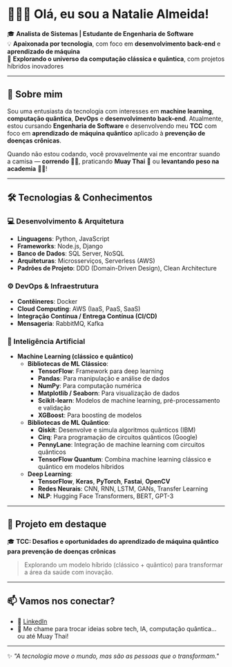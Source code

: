 # 👩🏾‍💻 Olá, eu sou a Natalie Almeida!

🎓 **Analista de Sistemas | Estudante de Engenharia de Software**  
💡 **Apaixonada por tecnologia**, com foco em **desenvolvimento back-end** e **aprendizado de máquina**  
🚀 **Explorando o universo da computação clássica e quântica**, com projetos híbridos inovadores

---

## 🧠 Sobre mim

Sou uma entusiasta da tecnologia com interesses em **machine learning**, **computação quântica**, **DevOps** e **desenvolvimento back-end**. Atualmente, estou cursando **Engenharia de Software** e desenvolvendo meu **TCC** com foco em **aprendizado de máquina quântico** aplicado à **prevenção de doenças crônicas**.

Quando não estou codando, você provavelmente vai me encontrar suando a camisa — **correndo** 🏃‍♀️, praticando **Muay Thai** 🥊 ou **levantando peso na academia** 💪🏽!

---

## 🛠️ Tecnologias & Conhecimentos

### 💻 Desenvolvimento & Arquitetura
- **Linguagens**: Python, JavaScript  
- **Frameworks**: Node.js, Django  
- **Banco de Dados**: SQL Server, NoSQL  
- **Arquiteturas**: Microsserviços, Serverless (AWS)  
- **Padrões de Projeto**: DDD (Domain-Driven Design), Clean Architecture

### ⚙️ DevOps & Infraestrutura
- **Contêineres**: Docker  
- **Cloud Computing**: AWS (IaaS, PaaS, SaaS)  
- **Integração Contínua / Entrega Contínua (CI/CD)**  
- **Mensageria**: RabbitMQ, Kafka

### 🤖 Inteligência Artificial
- **Machine Learning (clássico e quântico)**  
  - **Bibliotecas de ML Clássico**: 
    - **TensorFlow**: Framework para deep learning  
    - **Pandas**: Para manipulação e análise de dados  
    - **NumPy**: Para computação numérica  
    - **Matplotlib / Seaborn**: Para visualização de dados  
    - **Scikit-learn**: Modelos de machine learning, pré-processamento e validação  
    - **XGBoost**: Para boosting de modelos  
  - **Bibliotecas de ML Quântico**: 
    - **Qiskit**: Desenvolve e simula algoritmos quânticos (IBM)  
    - **Cirq**: Para programação de circuitos quânticos (Google)  
    - **PennyLane**: Integração de machine learning com circuitos quânticos  
    - **TensorFlow Quantum**: Combina machine learning clássico e quântico em modelos híbridos  
  - **Deep Learning**:  
    - **TensorFlow**, **Keras**, **PyTorch**, **Fastai**, **OpenCV**
    - **Redes Neurais**: CNN, RNN, LSTM, GANs, Transfer Learning
    - **NLP**: Hugging Face Transformers, BERT, GPT-3

---

## 🌟 Projeto em destaque

🎓 **TCC: Desafios e oportunidades do aprendizado de máquina quântico para prevenção de doenças crônicas**  
> Explorando um modelo híbrido (clássico + quântico) para transformar a área da saúde com inovação.

---

## 📫 Vamos nos conectar?

- 💼 [LinkedIn](https://www.linkedin.com/in/nataliegalmeida/)  
- 💬 Me chame para trocar ideias sobre tech, IA, computação quântica... ou até Muay Thai!

---

✨ *"A tecnologia move o mundo, mas são as pessoas que o transformam."*
